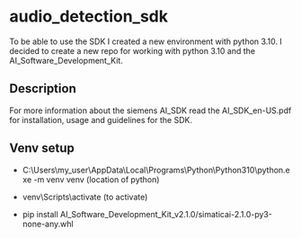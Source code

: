 # audio_detection_sdk
To be able to use the SDK I created a new environment with python 3.10. I decided to create a new repo for working with python 3.10 and the AI_Software_Development_Kit.

## Description
For more information about the siemens AI_SDK read the AI_SDK_en-US.pdf for installation, usage and guidelines for the SDK.

## Venv setup

- C:\Users\my_user\AppData\Local\Programs\Python\Python310\python.exe -m venv venv (location of python)
- venv\Scripts\activate (to activate)

- pip install AI_Software_Development_Kit_v2.1.0/simaticai-2.1.0-py3-none-any.whl
